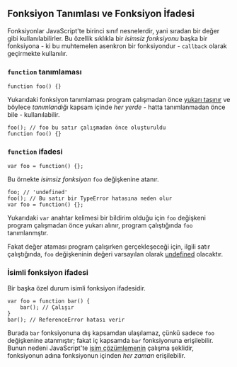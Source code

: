 ## Fonksiyon Tanımlası ve Fonksiyon İfadesi

Fonksiyonlar JavaScript'te birinci sınıf nesnelerdir, yani sıradan bir değer
gibi kullanılabilirler. Bu özellik sıklıkla bir *isimsiz fonksiyonu* başka bir
fonksiyona - ki bu muhtemelen asenkron bir fonksiyondur - `callback` olarak
geçirmekte kullanılır.

### `function` tanımlaması

    function foo() {}

Yukarıdaki fonksiyon tanımlaması program çalışmadan önce 
[yukarı taşınır](#function.scopes) ve böylece *tanımlandığı* kapsam içinde 
*her yerde* - hatta tanımlanmadan önce bile - kullanılabilir.

    foo(); // foo bu satır çalışmadan önce oluşturuldu
    function foo() {}

### `function` ifadesi

    var foo = function() {};

Bu örnekte *isimsiz fonksiyon* `foo` değişkenine atanır.

    foo; // 'undefined'
    foo(); // Bu satır bir TypeError hatasına neden olur
    var foo = function() {};

Yukarıdaki `var` anahtar kelimesi bir bildirim olduğu için `foo` değişkeni
program çalışmadan önce yukarı alınır, program çalıştığında `foo` tanımlanmştır.

Fakat değer ataması program çalışırken gerçekleşeceği için, ilgili satır
çalıştığında, `foo` değişkeninin değeri varsayılan olarak
[undefined](#core.undefined) olacaktır.

### İsimli fonksiyon ifadesi

Bir başka özel durum isimli fonksiyon ifadesidir.

    var foo = function bar() {
        bar(); // Çalışır
    }
    bar(); // ReferenceError hatası verir

Burada `bar` fonksiyonuna dış kapsamdan ulaşılamaz, çünkü sadece `foo`
değişkenine atanmıştır; fakat iç kapsamda `bar` fonksiyonuna erişilebilir.
Bunun nedeni JavaScript'te [isim çözümlemenin](#function.scopes) çalışma
şeklidir, fonksiyonun adına fonksiyonun içinden *her zaman* erişilebilir.

